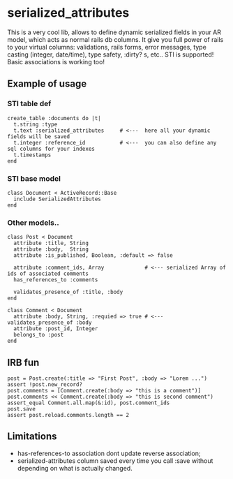 serialized_attributes
=====================

This is a very cool lib, allows to define dynamic serialized fields in your AR model, which acts as normal rails db columns.
It give you full power of rails to your virtual columns: validations, rails forms, error messages, type casting
(integer, date/time), type safety, :dirty? s, etc.. STI is supported! Basic associations is working too!

Example of usage
----------------

### STI table def

    create_table :documents do |t|
      t.string :type
      t.text :serialized_attributes     # <---  here all your dynamic fields will be saved
      t.integer :reference_id           # <---  you can also define any sql columns for your indexes
      t.timestamps
    end

### STI base model

    class Document < ActiveRecord::Base
      include SerializedAttributes
    end

### Other models..

    class Post < Document
      attribute :title, String
      attribute :body,  String
      attribute :is_published, Boolean, :default => false
      
      attribute :comment_ids, Array             # <--- serialized Array of ids of associated comments
      has_references_to :comments
      
      validates_presence_of :title, :body
    end
    
    class Comment < Document
      attribute :body, String, :requied => true # <--- validates_presence_of :body
      attribute :post_id, Integer
      belongs_to :post
    end
    
IRB fun
-------

    post = Post.create(:title => "First Post", :body => "Lorem ...")
    assert !post.new_record?
    post.comments = [Comment.create(:body => "this is a comment")]
    post.comments << Comment.create(:body => "this is second comment")
    assert_equal Comment.all.map(&:id), post.comment_ids
    post.save
    assert post.reload.comments.length == 2

Limitations
-----------

- has-references-to association dont update reverse association;
- serialized-attributes column saved every time you call :save without depending on what is actually changed.
